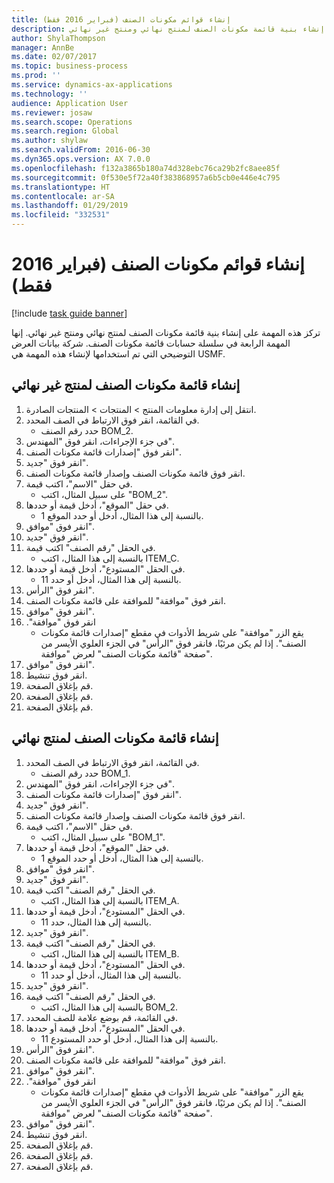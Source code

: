 ```yaml
---
title: إنشاء قوائم مكونات الصنف (فبراير 2016 فقط)
description: تركز هذه المهمة على إنشاء بنية قائمة مكونات الصنف لمنتج نهائي ومنتج غير نهائي.
author: ShylaThompson
manager: AnnBe
ms.date: 02/07/2017
ms.topic: business-process
ms.prod: ''
ms.service: dynamics-ax-applications
ms.technology: ''
audience: Application User
ms.reviewer: josaw
ms.search.scope: Operations
ms.search.region: Global
ms.author: shylaw
ms.search.validFrom: 2016-06-30
ms.dyn365.ops.version: AX 7.0.0
ms.openlocfilehash: f132a3865b180a74d328ebc76ca29b2fc8aee85f
ms.sourcegitcommit: 0f530e5f72a40f383868957a6b5cb0e446e4c795
ms.translationtype: HT
ms.contentlocale: ar-SA
ms.lasthandoff: 01/29/2019
ms.locfileid: "332531"
---
```

# <a name="create-boms-february-2016-only"></a>إنشاء قوائم مكونات الصنف (فبراير 2016 فقط)

[!include [task guide banner](../../includes/task-guide-banner.md)]

تركز هذه المهمة على إنشاء بنية قائمة مكونات الصنف لمنتج نهائي ومنتج غير نهائي. إنها المهمة الرابعة في سلسلة حسابات قائمة مكونات الصنف. شركة بيانات العرض التوضيحي التي تم استخدامها لإنشاء هذه المهمة هي USMF.‬


## <a name="create-bom-for-a-semi-finished-product"></a>إنشاء قائمة مكونات الصنف لمنتج غير نهائي
1. انتقل إلى إدارة معلومات المنتج > المنتجات > المنتجات الصادرة.
2. في القائمة، انقر فوق الارتباط في الصف المحدد.
    * حدد رقم الصنف BOM_2.  
3. في جزء الإجراءات، انقر فوق "المهندس".
4. انقر فوق "إصدارات قائمة مكونات الصنف".
5. انقر فوق "جديد".
6. انقر فوق قائمة مكونات الصنف وإصدار قائمة مكونات الصنف.
7. في حقل "الاسم"، اكتب قيمة.
    * على سبيل المثال، اكتب "BOM_2".  
8. في حقل "الموقع"، أدخل قيمة أو حددها.
    * بالنسبة إلى هذا المثال، أدخل أو حدد الموقع 1.  
9. انقر فوق "موافق".
10. انقر فوق "جديد".
11. في الحقل "رقم الصنف" اكتب قيمة.
    * بالنسبة إلى هذا المثال، اكتب ITEM_C.  
12. في الحقل "المستودع"، أدخل قيمة أو حددها.
    * بالنسبة إلى هذا المثال، أدخل أو حدد 11.  
13. انقر فوق "الرأس".
14. انقر فوق "موافقة" للموافقة على قائمة مكونات الصنف.
15. انقر فوق "موافق".
16. انقر فوق "‏‫موافقة".
    * يقع الزر "موافقة" على شريط الأدوات في مقطع "إصدارات قائمة مكونات الصنف"‬. إذا لم يكن مرئيًا، فانقر فوق "الرأس" في الجزء العلوي الأيسر من صفحة "قائمة مكونات الصنف" لعرض "موافقة".  
17. انقر فوق "موافق".
18. انقر فوق تنشيط.
19. قم بإغلاق الصفحة.
20. قم بإغلاق الصفحة.
21. قم بإغلاق الصفحة.

## <a name="create-bom-for-a-finished-product"></a>إنشاء قائمة مكونات الصنف لمنتج نهائي
1. في القائمة، انقر فوق الارتباط في الصف المحدد.
    * حدد رقم الصنف BOM_1.  
2. في جزء الإجراءات، انقر فوق "المهندس".
3. انقر فوق "إصدارات قائمة مكونات الصنف".
4. انقر فوق "جديد".
5. انقر فوق قائمة مكونات الصنف وإصدار قائمة مكونات الصنف.
6. في حقل "الاسم"، اكتب قيمة.
    * على سبيل المثال، اكتب "BOM_1".  
7. في حقل "الموقع"، أدخل قيمة أو حددها.
    * بالنسبة إلى هذا المثال، أدخل أو حدد الموقع 1.  
8. انقر فوق "موافق".
9. انقر فوق "جديد".
10. في الحقل "رقم الصنف" اكتب قيمة.
    * بالنسبة إلى هذا المثال، اكتب ITEM_A.  
11. في الحقل "المستودع"، أدخل قيمة أو حددها.
    * بالنسبة إلى هذا المثال، حدد 11.  
12. انقر فوق "جديد".
13. في الحقل "رقم الصنف" اكتب قيمة.
    * بالنسبة إلى هذا المثال، اكتب ITEM_B.  
14. في الحقل "المستودع"، أدخل قيمة أو حددها.
    * بالنسبة إلى هذا المثال، أدخل أو حدد 11.  
15. انقر فوق "جديد".
16. في الحقل "رقم الصنف" اكتب قيمة.
    * بالنسبة إلى هذا المثال، اكتب BOM_2.  
17. في القائمة، قم بوضع علامة للصف المحدد.
18. في الحقل "المستودع"، أدخل قيمة أو حددها.
    * بالنسبة إلى هذا المثال، أدخل أو حدد المستودع 11.  
19. انقر فوق "الرأس".
20. انقر فوق "موافقة" للموافقة على قائمة مكونات الصنف.
21. انقر فوق "موافق".
22. انقر فوق "‏‫موافقة".
    * يقع الزر "موافقة" على شريط الأدوات في مقطع "إصدارات قائمة مكونات الصنف"‬. إذا لم يكن مرئيًا، فانقر فوق "الرأس" في الجزء العلوي الأيسر من صفحة "قائمة مكونات الصنف" لعرض "موافقة".  
23. انقر فوق "موافق".
24. انقر فوق تنشيط.
25. قم بإغلاق الصفحة.
26. قم بإغلاق الصفحة.
27. قم بإغلاق الصفحة.

